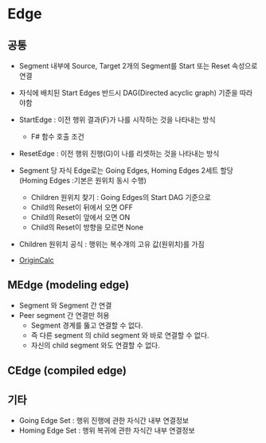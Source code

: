 # Edge

## 공통

- Segment 내부에 Source, Target 2개의 Segment를 Start 또는 Reset 속성으로 연결
- 자식에 배치된 Start Edges 반드시 DAG(Directed acyclic graph) 기준을 따라야함

- StartEdge : 이전 행위 결과(F)가 나를 시작하는 것을 나타내는 방식
  - F# 함수 호출 조건
- ResetEdge : 이전 행위 진행(G)이 나를 리셋하는 것을 나타내는 방식
- Segment 당 자식 Edge로는 Going Edges, Homing Edges 2세트 할당 (Homing Edges :기본은 원위치 동시 수행)

  - Children 원위치 찾기 : Going Edges의 Start DAG 기준으로
  - Child의 Reset이 뒤에서 오면 OFF
  - Child의 Reset이 앞에서 오면 ON
  - Child의 Reset이 방향을 모르면 None

- Children 원위치 공식 : 행위는 복수개의 고유 값(원위치)를 가짐
- [OriginCalc](./ppt/OriginCalc.pptx)  

## MEdge (modeling edge)

- Segment 와 Segment 간 연결
- Peer segment 간 연결만 허용
  - Segment 경계를 뚫고 연결할 수 없다.
  - 즉 다른 segment 의 child segment 와 바로 연결할 수 없다.
  - 자신의 child segment 와도 연결할 수 없다.

## CEdge (compiled edge)

## 기타

- Going Edge Set  : 행위 진행에 관한 자식간 내부 연결정보
- Homing Edge Set : 행위 복귀에 관한 자식간 내부 연결정보
